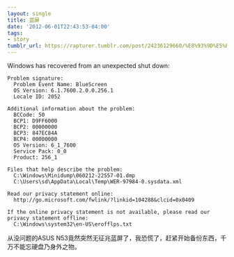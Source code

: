 ```yaml
---
layout: single
title: 蓝屏
date: '2012-06-01T22:43:53-04:00'
tags:
- story
tumblr_url: https://rapturer.tumblr.com/post/24236129660/%E8%93%9D%E5%B1%8F
---
```

Windows has recovered from an unexpected shut down:

    Problem signature:
      Problem Event Name: BlueScreen
      OS Version: 6.1.7600.2.0.0.256.1
      Locale ID: 2052
    
    Additional information about the problem:
      BCCode: 50
      BCP1: D9FF6000
      BCP2: 00000000
      BCP3: 847EC84A
      BCP4: 00000000
      OS Version: 6_1_7600
      Service Pack: 0_0
      Product: 256_1
    
    Files that help describe the problem:
      C:\Windows\Minidump\060212-22557-01.dmp
      C:\Users\sd\AppData\Local\Temp\WER-97984-0.sysdata.xml
    
    Read our privacy statement online:
      http://go.microsoft.com/fwlink/?linkid=104288&clcid=0x0409
    
    If the online privacy statement is not available, please read our privacy statement offline:
      C:\Windows\system32\en-US\erofflps.txt

从没问题的ASUS N53竟然突然无征兆蓝屏了，我恐慌了，赶紧开始备份东西，千万不能忘硬盘乃身外之物。

